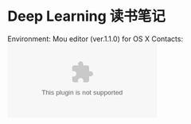 # Deep Learning 读书笔记

Environment: Mou editor (ver.1.1.0) for OS X
Contacts:![447974102@qq.com](447974102@qq.com)
